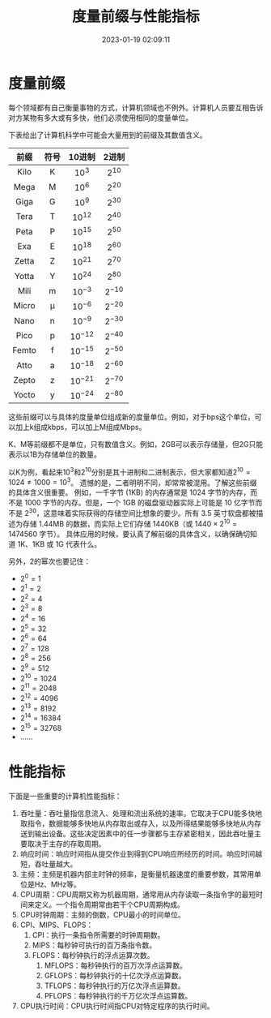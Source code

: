 ﻿---
title: 度量前缀与性能指标
date: 2023-01-19 02:09:11
description: 本文分享计算机科学常用的度量前缀与性能指标。
tags:
- 性能
categories:
- 计算机科学基础
---

# 度量前缀

每个领域都有自己衡量事物的方式，计算机领域也不例外。计算机人员要互相告诉对方某物有多大或有多快，他们必须使用相同的度量单位。

下表给出了计算机科学中可能会大量用到的前缀及其数值含义。

| 前缀 | 符号 | 10进制 | 2进制 |
|:----:|:----:|:----:|:----:|
| Kilo | K | ${10}^{3}$ | ${2}^{10}$ |
| Mega | M | ${10}^{6}$ | ${2}^{20}$ |
| Giga | G | ${10}^{9}$ | ${2}^{30}$ |
| Tera | T | ${10}^{12}$ | ${2}^{40}$ |
| Peta | P | ${10}^{15}$ | ${2}^{50}$ |
| Exa | E | ${10}^{18}$ | ${2}^{60}$ |
| Zetta | Z | ${10}^{21}$ | ${2}^{70}$ |
| Yotta | Y | ${10}^{24}$ | ${2}^{80}$ |
| Mili | m | ${10}^{-3}$ | ${2}^{-10}$ |
| Micro | μ | ${10}^{-6}$ | ${2}^{-20}$ |
| Nano | n | ${10}^{-9}$ | ${2}^{-30}$ |
| Pico | p | ${10}^{-12}$ | ${2}^{-40}$ |
| Femto | f |${10}^{-15}$ | ${2}^{-50}$ |
| Atto | a | ${10}^{-18}$ | ${2}^{-60}$ |
| Zepto | z | ${10}^{-21}$ | ${2}^{-70}$ |
| Yocto | y | ${10}^{-24}$ | ${2}^{-80}$ |

这些前缀可以与具体的度量单位组成新的度量单位。例如，对于bps这个单位，可以加上k组成kbps，可以加上M组成Mbps。

K、M等前缀都不是单位，只有数值含义。例如，2GB可以表示存储量，但2G只能表示以1B为存储单位的数量。

以K为例，看起来${10}^{3}$和${2}^{10}$分别是其十进制和二进制表示，但大家都知道${2}^{10}=1024≠1000={10}^{3}$。
遗憾的是，二者明明不同，却常常被混用。了解这些前缀的具体含义很重要。
例如，一千字节 (1KB) 的内存通常是 $1024$ 字节的内存，而不是 $1000$ 字节的内存。但是，一个 1GB 的磁盘驱动器实际上可能是 10 亿字节而不是 ${2}^{30}$，这意味着实际获得的存储空间比想象的要少。所有 3.5 英寸软盘都被描述为存储 1.44MB 的数据，而实际上它们存储 1440KB（或 $1440 ×{2}^{10} = 1474560$ 字节）。
具体应用的时候，要认真了解前缀的具体含义，以确保确切知道 1K、1KB 或 1G 代表什么。

另外，$2$的幂次也要记住：
- ${2}^{0}=1$
- ${2}^{1}=2$
- ${2}^{2}=4$
- ${2}^{3}=8$
- ${2}^{4}=16$
- ${2}^{5}=32$
- ${2}^{6}=64$
- ${2}^{7}=128$
- ${2}^{8}=256$
- ${2}^{9}=512$
- ${2}^{10}=1024$
- ${2}^{11}=2048$
- ${2}^{12}=4096$
- ${2}^{13}=8192$
- ${2}^{14}=16384$
- ${2}^{15}=32768$
- $……$

# 性能指标

下面是一些重要的计算机性能指标：

1. 吞吐量：吞吐量指信息流入、处理和流出系统的速率。它取决于CPU能多快地取指令，数据能够多快地从内存取出或存入，以及所得结果能够多快地从内存送到输出设备。这些决定因素中的任一步骤都与主存紧密相关，因此吞吐量主要取决于主存的存取周期。
2. 响应时间：响应时间指从提交作业到得到CPU响应所经历的时间。响应时间越短，吞吐量越大。
3. 主频：主频是机器内部主时钟的频率，是衡量机器速度的重要参数，其常用单位是Hz、MHz等。
4. CPU周期：CPU周期又称为机器周期，通常用从内存读取一条指令字的最短时间来定义。一个指令周期常由若干个CPU周期构成。
5. CPU时钟周期：主频的倒数，CPU最小的时间单位。
6. CPI、MIPS、FLOPS：
    1. CPI：执行一条指令所需要的时钟周期数。
    2. MIPS：每秒钟可执行的百万条指令数。
    3. FLOPS：每秒钟执行的浮点运算次数。
        1. MFLOPS：每秒钟执行的百万次浮点运算数。
        2. GFLOPS：每秒钟执行的十亿次浮点运算数。
        3. TFLOPS：每秒钟执行的万亿次浮点运算数。
        4. PFLOPS：每秒钟执行的千万亿次浮点运算数。
7. CPU执行时间：CPU执行时间指CPU对特定程序的执行时间。

